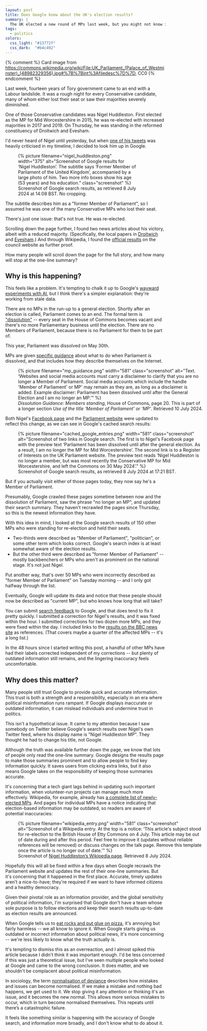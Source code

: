 ```yaml
---
layout: post
title: Does Google know about the UK's election results?
summary: |
  The UK elected a new round of MPs last week, but you might not know it if you asked Google.
tags:
  - politics
colors:
  css_light: "#13772f"
  css_dark:  "#b4c492"
---
```


{% comment %}
  Card image from https://commons.wikimedia.org/wiki/File:UK_Parliament_(Palace_of_Westminster)_(48982329356).jpg#%7B%7Bint%3Afiledesc%7D%7D, CC0
{% endcomment %}

Last week, fourteen years of Tory government came to an end with a Labour landslide.
It was a rough night for every Conservative candidate, many of whom either lost their seat or saw their majorities severely diminished.

One of those Conservative candidates was Nigel Huddleston.
First elected as the MP for Mid Worcestershire in 2015, he was re-elected with increased majorities in 2017 and 2019.
On Thursday, he was standing in the reformed constituency of Droitwich and Evesham.

I'd never heard of Nigel until yesterday, but when [one of his tweets] was heavily criticised in my timeline, I decided to look him up in Google.

[one of his tweets]: https://x.com/HuddlestonNigel/status/1810271800904819031

<figure style="width: 375px;">
  {%
    picture
    filename="nigel_huddleston.png"
    width="375"
    alt="Screenshot of Google results for ‘Nigel Huddleston’. The subtitle says ‘Former Member of Parliament of the United Kingdom’, accompanied by a large photo of him. Two more info boxes show his age (53 years) and his education."
    class="screenshot"
  %}
  <figcaption>
    Screenshot of Google search results, as retrieved 8 July 2024 at 14:08&nbsp;BST.
    No cropping.
  </figcaption>
</figure>

The subtitle describes him as a "former Member of Parliament", so I assumed he was one of the many Conservative MPs who lost their seat.

There's just one issue: that's not true.
He was re-elected.

Scrolling down the page further, I found two news articles about his victory, albeit with a reduced majority.
(Specifically, the local papers in [Droitwich] and [Evesham].)
And through Wikipedia, I found the [official results] on the council website as further proof.

How many people will scroll down the page for the full story, and how many will stop at the one-line summary?

[Droitwich]: https://droitwichstandard.co.uk/news/general-election-result-conservative-nigel-huddleston-re-elected-in-droitwich/
[Evesham]: https://www.eveshamjournal.co.uk/news/24432254.conservative-nigel-huddleston-keeps-droitwich-evesham/
[official results]: https://www.wychavon.gov.uk/residents/elections

## Why is this happening?

This feels like a problem.
It's tempting to chalk it up to Google's [wayward experiments with AI], but I think there's a simpler explanation: they're working from stale data.

There are no MPs in the run-up to a general election.
Shortly after an election is called, Parliament comes to an end.
The formal term is ["dissolution"][dissolved] -- every seat in the House of Commons becomes vacant and there's no more Parliamentary business until the election.
There are no Members of Parliament, because there is no Parliament for them to be part of.

This year, Parliament was dissolved on May 30th.

MPs are given [specific guidance](https://www.parliament.uk/globalassets/about-parliament/general-election/members_standing_redacted_-1.pdf) about what to do when Parliament is dissolved, and that includes how they describe themselves on the Internet.

<figure style="width: 581px;">
  {%
    picture
    filename="mp_guidance.png"
    width="581"
    class="screenshot"
    alt="Text. ‘Websites and social media accounts must carry a disclaimer to clarify that you are no longer a Member of Parliament. Social media accounts which include the handle 'Member of Parliament' or MP' may remain as they are, as long as a disclaimer is added. Example disclaimer: Parliament has been dissolved until after the General Election and I am no longer an MP.’"
  %}
  <figcaption>
    <em>Dissolution Guidance: Members standing</em>, House of Commons, page 20.
    This is part of a longer section <em>Use of the title ‘Member of Parliament’
or ‘MP’</em>.
    Retrieved 10 July 2024.
  </figcaption>
</figure>

Both Nigel's [Facebook page](https://www.facebook.com/NigelHuddlestonMP/) and the [Parliament website](https://members.parliament.uk/member/4407/registeredinterests) were updated to reflect this change, as we can see in Google's cached search results:

<figure style="width: 581px;">
  {%
    picture
    filename="cached_google_entries.png"
    width="581"
    class="screenshot"
    alt="Screenshot of two links in Google search. The first is to Nigel's Facebook page with the preview text ‘Parliament has been dissolved until after the general election. As a result, I am no longer the MP for Mid Worcestershire’. The second link is to a Register of Interests on the UK Parliament website. The preview text reads ‘Nigel Huddleston is no longer a member, but was most recently the Conservative MP for Mid Worcestershire, and left the Commons on 30 May 2024’."
  %}
  <figcaption>
    Screenshot of Google search results, as retrieved 8 July 2024 at 17:21&nbsp;BST.
  </figcaption>
</figure>

But if you actually visit either of those pages today, they now say he's a Member of Parliament.

Presumably, Google crawled these pages sometime between now and the dissolution of Parliament, saw the phrase "no longer an MP", and updated their search summary.
They haven't recrawled the pages since Thursday, so this is the newest information they have.

With this idea in mind, I looked at the Google search results of 150 other MPs who were standing for re-election and held their seats.

*   Two-thirds were described as "Member of Parliament", "politician", or some other term which looks correct.
    Google's search index is at least somewhat aware of the election results.
*   But the other third were described as "former Member of Parliament" -- mostly backbenchers or MPs who aren't as prominent on the national stage.
    It's not just Nigel.

Put another way, that's over 50 MPs who were incorrectly described as "former Member of Parliament" on Tuesday morning -- and I only got halfway through the list.

Eventually, Google will update its data and notice that these people should now be described as "current MP", but who knows how long that will take?

You can submit [search feedback] to Google, and that does tend to fix it pretty quickly.
I submitted a correction for Nigel's results, and it was fixed within the hour.
I submitted corrections for two dozen more MPs, and they were fixed within the day.
I included links to the [results on the BBC news site](https://www.bbc.co.uk/news/election/2024/uk/constituencies) as references.
(That covers maybe a quarter of the affected MPs -- it's a long list.)

In the 48 hours since I started writing this post, a handful of other MPs have had their labels corrected independent of my corrections -- but plenty of outdated information still remains, and the lingering inaccuracy feels uncomfortable.

[dissolved]: https://www.parliament.uk/about/how/elections-and-voting/general/dissolution/
[wayward experiments with AI]: https://www.wired.com/story/google-ai-overview-search-issues/
[search feedback]: https://support.google.com/websearch/answer/3338405?hl=en

## Why does this matter?

Many people still trust Google to provide quick and accurate information.
This trust is both a strength and a responsibility, especially in an era where political misinformation runs rampant.
If Google displays inaccurate or outdated information, it can mislead individuals and undermine trust in politics.

This isn't a hypothetical issue.
It came to my attention because I saw somebody on Twitter believe Google's search results over Nigel's own Twitter feed, where his display name is "Nigel Huddleston MP".
They thought he had to change his title, not Google.

Although the truth was available further down the page, we know that lots of people only read the one-line summary.
Google designs the results page to make those summaries prominent and to allow people to find key information quickly.
It saves users from clicking extra links, but it also means Google takes on the responsibility of keeping those summaries accurate.

It's concerning that a tech giant lags behind in updating such important information, when volunteer-run projects can manage much more effectively.
Wikipedia, for example, already has [a complete list of newly-elected MPs][wikipedia].
And pages for individual MPs have a notice indicating that election-based information may be outdated, so readers are aware of potential inaccuracies:

<figure style="width: 581px;">
  {%
    picture
    filename="wikipedia_entry.png"
    width="581"
    class="screenshot"
    alt="Screenshot of a Wikipedia entry. At the top is a notice: ‘This article's subject stood for re-election to the British House of Etty Commons on 4 July. This article may be out of date during and after this period. Feel free to improve it (updates without reliable references will be removed) or discuss changes on the talk page. Remove this template once the article is no longer out of date.’"
  %}
  <figcaption>
    Screenshot of <a href="https://en.wikipedia.org/wiki/Nigel_Huddleston">Nigel Huddleston’s Wikipedia page</a>.
    Retrieved 8 July 2024.
  </figcaption>
</figure>

Hopefully this will all be fixed within a few days when Google recrawls the Parliament website and updates the rest of their one-line summaries.
But it's concerning that it happened in the first place.
Accurate, timely updates aren't a nice-to-have; they're required if we want to have informed citizens and a healthy democracy.

Given their pivotal role as an information provider, and the global sensitivity of political information, I'm surprised that Google don't have a team whose sole purpose is to follow elections and keep their search results up-to-date as election results are announced.

When Google tells us to [eat rocks and put glue on pizza], it's annoying but fairly harmless -- we all know to ignore it.
When Google starts giving us outdated or incorrect information about political news, it's more concerning -- we're less likely to know what the truth actually is.

It's tempting to dismiss this as an overreaction, and I almost spiked this article because I didn't think it was important enough.
I'd be less concerned if this was just a theoretical issue, but I've seen multiple people who looked at Google and came to the wrong conclusion.
It does matter, and we shouldn't be complacent about political misinformation.

In sociology, the term [normalisation of deviance] describes how mistakes and issues can become normalised.
If we make a mistake and nothing bad happens, we get used to it.
We stop giving it any attention or thinking it's an issue, and it becomes the new normal.
This allows more serious mistakes to occur, which in turn become normalised themselves.
This repeats until there’s a catastrophic failure.

It feels like something similar is happening with the accuracy of Google search, and information more broadly, and I don't know what to do about it.

[wikipedia]: https://en.wikipedia.org/wiki/List_of_MPs_elected_in_the_2024_United_Kingdom_general_election
[eat rocks and put glue on pizza]: https://www.wired.com/story/google-ai-overview-search-issues/
[normalisation of deviance]: https://en.wikipedia.org/wiki/Normalization_of_deviance
[Overton window]: https://en.wikipedia.org/wiki/Overton_window
